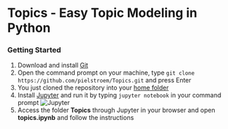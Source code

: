 # Topics - Easy Topic Modeling in Python #

### Getting Started
1. Download and install [Git](https://git-scm.com/book/en/v2/Getting-Started-Installing-Git)
2. Open the command prompt on your machine, type `git clone https://github.com/pielstroem/Topics.git` and press Enter
3. You just cloned the repository into your [home folder](https://en.wikipedia.org/wiki/Home_directory)
4. Install [Jupyter](http://jupyter.readthedocs.io/en/latest/install.html) and run it by typing `jupyter notebook` in your command prompt
![Jupyter](http://fs5.directupload.net/images/160530/4xjf9mnt.png)
5. Access the folder **Topics** through Jupyter in your browser and open **topics.ipynb** and follow the instructions
